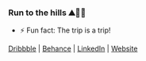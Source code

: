 ### Run to the hills ⛰🏃‍♂️

<!--
**RuanAragao/RuanAragao** is a ✨ _special_ ✨ repository because its `README.md` (this file) appears on your GitHub profile.

Here are some ideas to get you started:

- 🔭 I’m currently working on Shopmaior
- 🌱 I’m currently learning Arabian Language
- 👯 I’m looking to collaborate on ...
- 🤔 I’m looking for help with ...
- 💬 Ask me about ...
- 📫 How to reach me: ...
- 😄 Pronouns: ...
- ⚡ Fun fact: ...
-->
- ⚡ Fun fact: The trip is a trip!



[Dribbble](https://dribbble.com/ruanaragao) | <a href="https://behance.com/ruanaragao" rel="nofollow noreferrer">Behance</a> | <a href="https://linkedin.com/in/ruanaragao" rel="nofollow noreferrer">LinkedIn</a> | <a href="https://ruanaragao.netlify.com" rel="nofollow noreferrer">Website</a>
